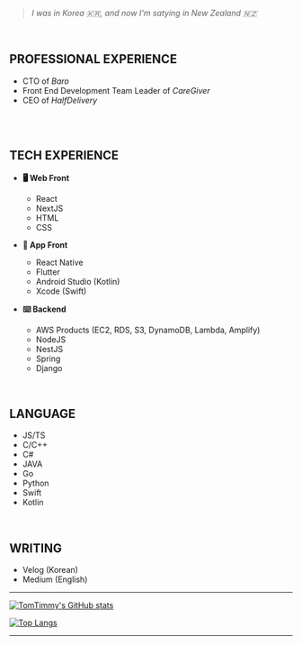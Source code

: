>_I was in Korea 🇰🇷, and now I'm satying in New Zealand 🇳🇿_

<br/>

PROFESSIONAL EXPERIENCE
--
- CTO of _Baro_
- Front End Development Team Leader of _CareGiver_
- CEO of _HalfDelivery_


<br/>
<br/>


TECH EXPERIENCE
--
- **🖥 Web Front**
  - React 
  - NextJS
  - HTML
  - CSS

- **📱 App Front**
  - React Native
  - Flutter
  - Android Studio (Kotlin)
  - Xcode (Swift)
  
- **⌨️ Backend**
  - AWS Products (EC2, RDS, S3, DynamoDB, Lambda, Amplify)
  - NodeJS
  - NestJS
  - Spring
  - Django

<br/>

LANGUAGE
--
- JS/TS
- C/C++
- C#
- JAVA
- Go
- Python
- Swift
- Kotlin

<br/>

WRITING
--
- Velog (Korean)
- Medium (English)

  
  
  
  
  
---

[![TomTimmy's GitHub stats](https://github-readme-stats.vercel.app/api?username=TomTimmy)](https://github.com/anuraghazra/github-readme-stats)


[![Top Langs](https://github-readme-stats.vercel.app/api/top-langs/?username=TomTimmy&layout=compact)](https://github.com/anuraghazra/github-readme-stats)

---



